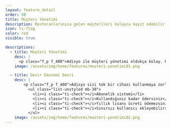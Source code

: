 ```yaml
---
layout: feature_detail
order: 50
title: Müşteri Yönetimi
description: Restoranlarınıza gelen müşterileri kolayca kayıt edebilir, onlara bakiye tanımlayabilirsiniz. CallerID ile arayan müşterilerinizin tüm bilgilerini görebilir ve siparişinizi alabilirsiniz.
icon: ti-flag
color: red
visible: true

descriptions: 
  - title: Müşteri Yönetimi
    desc: |
      <p class="f_p f_400">Adisyo ile müşteri yönetimi oldukça kolay. Restoranlarınıza gelen müşterileri kolayca kayıt edebilir, onlara bakiye tanımlayabilirsiniz. CallerID ile arayan müşterilerinizin tüm bilgilerini görebilir, hızlıca siparişinizi alabilirsiniz.</p>
    image: /assets/img/home/features/musteri-yonetimi01.png

  - title: Devir Ekonomi Devri
    desc: |
        <p class="f_p f_400">Adisyo sizi tek bir cihazı kullanmaya zorlamaz. Adisyo'yu kullanmak için pahalı bir lisans almanız gerekmez. Yıllık bakım ücreti ödemezsiniz. Abonelik sistemi sayesinde, kullandığınız kadar ödersiniz.</p>
          <ul class="list-unstyled mb-30">
            <li><i class="ti-check"></i>Abonelik sistemi</li>
            <li><i class="ti-check"></i>Kullandığınız kadar ödersiniz</li>
            <li><i class="ti-check"></i>Yıllık lisans ücreti ödemezsiniz</li>
            <li><i class="ti-check"></i>Sınırsız kullanıcı ekleyebilirsiniz</li>
          </ul>
    image: /assets/img/home/features/musteri-yonetimi02.png
---
```

